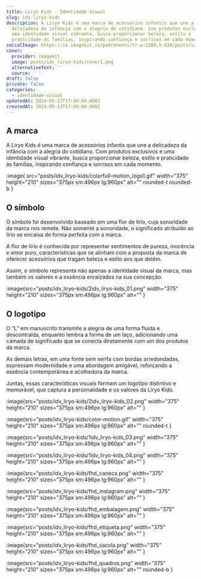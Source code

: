 ```yaml
---
title: Liryo Kids - Identidade Visual
slug: idv-liryo-kids
description: A Liryo Kids é uma marca de acessórios infantis que une a
  delicadeza da infância com a alegria do cotidiano. Com produtos exclusivos e
  uma identidade visual vibrante, busca proporcionar beleza, estilo e
  praticidade às famílias, inspirando confiança e sorrisos em cada momento.
socialImage: https://ik.imagekit.io/pedrohenri/tr:w-1200,h-630/posts/idv_liryo-kids/social-image.png
cover:
  provider: imagekit
  image: posts/idv_liryo-kids/cover1.png
  alternativeText: ''
  source: ' '
draft: false
private: false
categories:
  - identidade-visual
updatedAt: 2024-05-13T17:49:00.000Z
createdAt: 2024-05-13T17:49:00.000Z
---
```


## A marca

A Liryo Kids é uma marca de acessórios infantis que une a delicadeza da infância com a alegria do cotidiano. Com produtos exclusivos e uma identidade visual vibrante, busca proporcionar beleza, estilo e praticidade às famílias, inspirando confiança e sorrisos em cada momento.

:image{ src="posts/idv_liryo-kids/colorfull-motion_logo1.gif" width="375" height="210" sizes="375px sm:496px lg:960px" alt="" rounded-t rounded-b }

## O símbolo

O símbolo foi desenvolvido baseado em uma flor de lírio, cuja sonoridade da marca nos remete. Não somente a sonoridade, o significado atribuído ao lírio se encaixa de forma perfeita com a marca.

A flor de lírio é conhecida por representar sentimentos de pureza, inocência e amor puro, características que se alinham com a proposta da marca de oferecer acessórios que tragam beleza e estilo aos que detém.

Assim, o símbolo representa não apenas a identidade visual da marca, mas também os valores e a essência enraizados na sua concepção.

:image{src="posts/idv_liryo-kids/2idv_liryo-kids_01.png" width="375" height="210" sizes="375px sm:496px lg:960px" alt="" }

## O logotipo

O “L” em manuscrito transmite a alegria de uma forma fluida e descontraída, enquanto lembra a forma de um laço, adicionando uma camada de significado que se conecta diretamente com um dos produtos da marca.

As demais letras, em uma fonte sem serifa com bordas arredondadas, expressam modernidade e uma abordagem amigável, reforçando a essência contemporânea e acolhedora da marca.

Juntas, essas características visuais formam um logotipo distintivo e memorável, que captura a personalidade e os valores da Liryo Kids.

:image{src="posts/idv_liryo-kids/2idv_liryo-kids_02.png" width="375" height="210" sizes="375px sm:496px lg:960px" alt="" }

:image{src="posts/idv_liryo-kids/color-motion.gif" width="375" height="210" sizes="375px sm:496px lg:960px" alt="" rounded-t }

:image{src="posts/idv_liryo-kids/1idv_liryo-kids_03.png" width="375" height="210" sizes="375px sm:496px lg:960px" alt="" }

:image{src="posts/idv_liryo-kids/1idv_liryo-kids_04.png" width="375" height="210" sizes="375px sm:496px lg:960px" alt="" }

:image{src="posts/idv_liryo-kids/fhd_caneca.png" width="375" height="210" sizes="375px sm:496px lg:960px" alt="" }

:image{src="posts/idv_liryo-kids/fhd_instagram.png" width="375" height="210" sizes="375px sm:496px lg:960px" alt="" }

:image{src="posts/idv_liryo-kids/fhd_embalagem.png" width="375" height="210" sizes="375px sm:496px lg:960px" alt="" }

:image{src="posts/idv_liryo-kids/fhd_etiqueta.png" width="375" height="210" sizes="375px sm:496px lg:960px" alt="" }

:image{src="posts/idv_liryo-kids/fhd_sacola.png" width="375" height="210" sizes="375px sm:496px lg:960px" alt="" }

:image{src="posts/idv_liryo-kids/fhd_quadros.png" width="375" height="210" sizes="375px sm:496px lg:960px" alt="" rounded-b }

